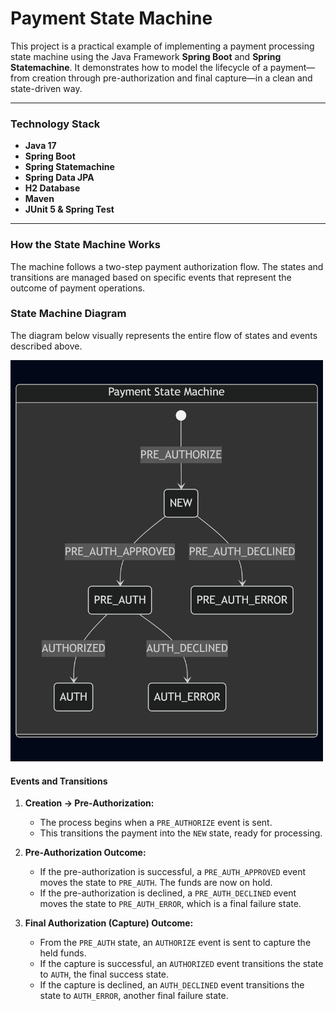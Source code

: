 # Payment State Machine

This project is a practical example of implementing a payment processing state machine using the Java Framework **Spring Boot** and **Spring Statemachine**. It demonstrates how to model the lifecycle of a payment—from creation through pre-authorization and final capture—in a clean and state-driven way.

---

### Technology Stack

*   **Java 17**
*   **Spring Boot**
*   **Spring Statemachine**
*   **Spring Data JPA**
*   **H2 Database**
*   **Maven**
*   **JUnit 5 & Spring Test**

---

### How the State Machine Works

The machine follows a two-step payment authorization flow. The states and transitions are managed based on specific events that represent the outcome of payment operations.

### State Machine Diagram

The diagram below visually represents the entire flow of states and events described above.

<img src="https://github.com/jorgepiconjr/Spring-Statemachine/blob/main/src/main/resources/static/img.png?raw=true" alt="Payment State Machine Diagram" width="500"/>

#### Events and Transitions

1.  **Creation → Pre-Authorization:**
    *   The process begins when a `PRE_AUTHORIZE` event is sent.
    *   This transitions the payment into the `NEW` state, ready for processing.

2.  **Pre-Authorization Outcome:**
    *   If the pre-authorization is successful, a `PRE_AUTH_APPROVED` event moves the state to `PRE_AUTH`. The funds are now on hold.
    *   If the pre-authorization is declined, a `PRE_AUTH_DECLINED` event moves the state to `PRE_AUTH_ERROR`, which is a final failure state.

3.  **Final Authorization (Capture) Outcome:**
    *   From the `PRE_AUTH` state, an `AUTHORIZE` event is sent to capture the held funds.
    *   If the capture is successful, an `AUTHORIZED` event transitions the state to `AUTH`, the final success state.
    *   If the capture is declined, an `AUTH_DECLINED` event transitions the state to `AUTH_ERROR`, another final failure state.
